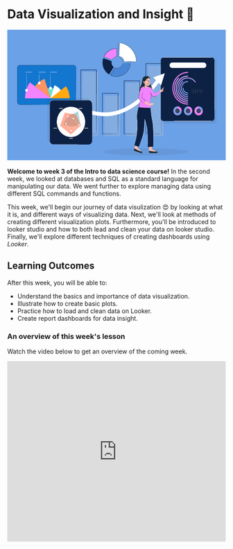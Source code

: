 # Data Visualization and Insight 📶

<img src="./data-visualization/data-viz/Data-Visualization.jpeg" width="100%" height="300px">

**Welcome to week 3 of the Intro to data science course!** In the second week, we looked at databases and SQL as a standard language for manipulating our data. We went further to explore managing data using different SQL commands and functions. 

This week, we'll begin our journey of data visulization 😍 by looking at what it is, and different ways of visualizing data. Next, we'll look at methods of creating different visualization plots. Furthermore, you'll be introduced to looker studio and how to both lead and clean your data on looker studio. Finally, we'll explore different techniques of creating dashboards using _Looker_.


## Learning Outcomes

After this week, you will be able to:

- Understand the basics and importance of data visualization.
- Illustrate how to create basic plots.
- Practice how to load and clean data on Looker.
- Create report dashboards for data insight.



### An overview of this week's lesson

<aside>

Watch the video below to get an overview of the coming week.

</aside>
<div style="position: relative; padding-bottom: 56.25%; height: 0;"><iframe width="100%" height="415" src="https://www.youtube.com/embed/1GhghjgJTuanORg0" title="Linking your CSS" frameborder="0" allow="accelerometer; autoplay; clipboard-write; encrypted-media; gyroscope; picture-in-picture" allowfullscreen></iframe></div>
